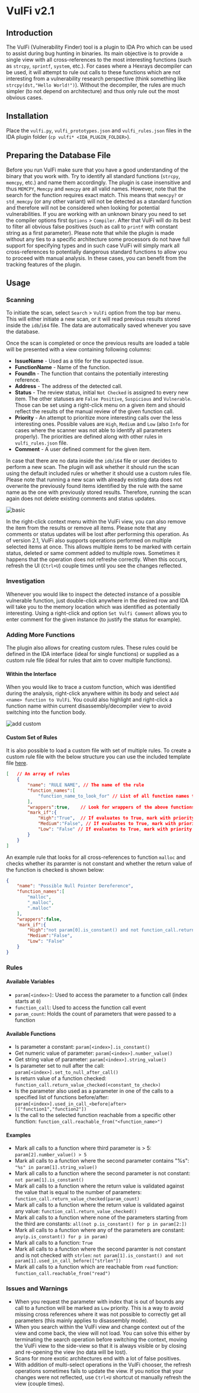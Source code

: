 # VulFi v2.1

## Introduction 

The VulFi (Vulnerability Finder) tool is a plugin to IDA Pro which can be used to assist during bug hunting in binaries. Its main objective is to provide a single view with all cross-references to the most interesting functions (such as `strcpy`, `sprintf`, `system`, etc.). For cases where a Hexrays decompiler can be used, it will attempt to rule out calls to these functions which are not interesting from a vulnerability research perspective (think something like `strcpy(dst,"Hello World!")`). Without the decompiler, the rules are much simpler (to not depend on architecture) and thus only rule out the most obvious cases.

## Installation

Place the `vulfi.py`, `vulfi_prototypes.json` and `vulfi_rules.json` files in the IDA plugin folder (`cp vulfi* <IDA_PLUGIN_FOLDER>`).

## Preparing the Database File

Before you run VulFi make sure that you have a good understanding of the binary that you work with. Try to identify all standard functions (`strcpy`, `memcpy`, etc.) and name them accordingly. The plugin is case insensitive and thus `MEMCPY`, `Memcpy` and `memcpy` are all valid names. However, note that the search for the function requires exact match. This means that `memcpy?` or `std_memcpy` (or any other variant) will not be detected as a standard function and therefore will not be considered when looking for potential vulnerabilities. If you are working with an unknown binary you need to set the compiler options first `Options` > `Compiler`. After that VulFi will do its best to filter all obvious false positives (such as call to `printf` with constant string as a first parameter). Please note that while the plugin is made without any ties to a specific architecture some processors do not have full support for specifying types and in such case VulFi will simply mark all cross-references to potentially dangerous standard functions to allow you to proceed with manual analysis. In these cases, you can benefit from the tracking features of the plugin.

## Usage

### Scanning

To initiate the scan, select `Search` > `VulFi` option from the top bar menu. This will either initiate a new scan, or it will read previous results stored inside the `idb`/`i64` file. The data are automatically saved whenever you save the database.

Once the scan is completed or once the previous results are loaded a table will be presented with a view containing following columns:
* **IssueName** - Used as a title for the suspected issue.
* **FunctionName** - Name of the function.
* **FoundIn** - The function that contains the potentially interesting reference.
* **Address** - The address of the detected call.
* **Status** - The review status, initial `Not Checked` is assigned to every new item. The other statuses are `False Positive`, `Suspicious` and `Vulnerable`. Those can be set using a right-click menu on a given item and should reflect the results of the manual review of the given function call.
* **Priority** - An attempt to prioritize more interesting calls over the less interesting ones. Possible values are `High`, `Medium` and `Low` (also `Info` for cases where the scanner was not able to identify all parameters properly). The priorities are defined along with other rules in `vulfi_rules.json` file.
* **Comment** - A user defined comment for the given item.

In case that there are no data inside the `idb`/`i64` file or user decides to perform a new scan. The plugin will ask whether it should run the scan using the default included rules or whether it should use a custom rules file. Please note that running a new scan with already existing data does not overwrite the previously found items identified by the rule with the same name as the one with previously stored results. Therefore, running the scan again does not delete existing comments and status updates.

![basic](./img/basic_use.gif)

In the right-click context menu within the VulFi view, you can also remove the item from the results or remove all items. Please note that any comments or status updates will be lost after performing this operation. 
As of version 2.1, VulFi also supports operations performed on multiple selected items at once. This allows multiple items to be marked with certain status, deleted or same comment added to multiple rows. Sometimes it happens that the operation does not refreshe correctly. When this occurs, refresh the UI (`Ctrl+U`) couple times until you see the changes reflected.

### Investigation

Whenever you would like to inspect the detected instance of a possible vulnerable function, just double-click anywhere in the desired row and IDA will take you to the memory location which was identified as potentially interesting. Using a right-click and option `Set Vulfi Comment` allows you to enter comment for the given instance (to justify the status for example).

### Adding More Functions

The plugin also allows for creating custom rules. These rules could be defined in the IDA interface (ideal for single functions) or supplied as a custom rule file (ideal for rules that aim to cover multiple functions).

#### Within the Interface

When you would like to trace a custom function, which was identified during the analysis, right-click anywhere within its body and select `Add <name> function to VulFi`. You could also highlight and right-click a function name within current disassembly/decompiler view to avoid switching into the function body.

![add custom](./img/add_custom.gif)

#### Custom Set of Rules

It is also possible to load a custom file with set of multiple rules. To create a custom rule file with the below structure you can use the included template file [here](./rule_template_file.json).

```json
[   // An array of rules
    {
        "name": "RULE NAME", // The name of the rule
        "function_names":[
            "function_name_to_look_for" // List of all function names that should be matched against the conditions defined in this rule
        ],
        "wrappers":true,    // Look for wrappers of the above functions as well (note that the wrapped function has to also match the rule)
        "mark_if":{
            "High":"True",  // If evaluates to True, mark with priority High (see Rules below)
            "Medium":"False", // If evaluates to True, mark with priority Medium (see Rules below)
            "Low": "False" // If evaluates to True, mark with priority Low (see Rules below)
        }
    }
]
```

An example rule that looks for all cross-references to function `malloc` and checks whether its paramter is not constant and whether the return value of the function is checked is shown below:

```json
{
    "name": "Possible Null Pointer Dereference",
    "function_names":[
        "malloc",
        "_malloc",
        ".malloc"
    ],
    "wrappers":false,
    "mark_if":{
        "High":"not param[0].is_constant() and not function_call.return_value_checked()",
        "Medium":"False",
        "Low": "False"
    }
}
```

### Rules

#### Available Variables

* `param[<index>]`: Used to access the parameter to a function call (index starts at `0`)
* `function_call`: Used to access the function call event
* `param_count`: Holds the count of parameters that were passed to a function

#### Available Functions

* Is parameter a constant: `param[<index>].is_constant()`
* Get numeric value of parameter: `param[<index>].number_value()`
* Get string value of parameter: `param[<index>].string_value()`
* Is parameter set to null after the call: `param[<index>].set_to_null_after_call()`
* Is return value of a function checked: `function_call.return_value_checked(<constant_to_check>)`
* Is the parameter also used as a parameter in one of the calls to a specified list of functions before/after: `param[<index>].used_in_call_<before|after>(["function1","function2"])`
* Is the call to the selected function reachable from a specific other function: `function_call.reachable_from("<function_name>")`

#### Examples

* Mark all calls to a function where third parameter is > 5: `param[2].number_value() > 5`
* Mark all calls to a function where the second parameter contains "%s": `"%s" in param[1].string_value()`
* Mark all calls to a function where the second parameter is not constant: `not param[1].is_constant()`
* Mark all calls to a function where the return value is validated against the value that is equal to the number of parameters: `function_call.return_value_checked(param_count)`
* Mark all calls to a function where the return value is validated against any value: `function_call.return_value_checked()`
* Mark all calls to a function where none of the parameters starting from the third are constants: `all(not p.is_constant() for p in param[2:])`
* Mark all calls to a function where any of the parameters are constant: `any(p.is_constant() for p in param)`
* Mark all calls to a function: `True`
* Mark all calls to a function where the second paramter is not constant and is not checked with `strlen`: `not param[1].is_constant() and not param[1].used_in_call_before(["strlen"])`
* Mark all calls to a function which are reachable from `read` function: `function_call.reachable_from("read")`

### Issues and Warnings

* When you request the parameter with index that is out of bounds any call to a function will be marked as `Low` priority. This is a way to avoid missing cross references where it was not possible to correctly get all parameters (this mainly applies to disassembly mode).
* When you search within the VulFi view and change context out of the view and come back, the view will not load. You can solve this either by terminating the search operation before switching the context, moving the VulFi view to the side-view so that it is always visible or by closing and re-opening the view (no data will be lost).
* Scans for more exotic architectures end with a lot of false positives.
* With addition of multi-select operations in the VulFi chooser, the refresh operations sometimes fails to update the view. If you notice that your changes were not reflected, use `Ctrl+U` shortcut ot manually refresh the view (couple times).